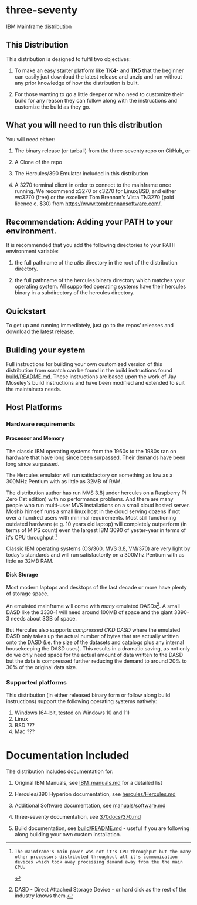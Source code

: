 # three-seventy
IBM Mainframe distribution


## This Distribution

This distribution is designed to fulfil two objectives:

1. To make an easy starter platform like [**TK4-**](https://wotho.pebble-beach.ch/tk4-/) and [**TK5**](https://www.prince-webdesign.nl/tk5) that the beginner can easily just download the latest release and unzip and run without any prior knowledge of how the distribution is built.

2. For those wanting to go a little deeper or who need to customize their build for any reason they can follow along with the instructions and customize the build as they go.

## What you will need to run this distribution

You will need either:

1. The binary release (or tarball) from the three-seventy repo on GitHub, or

2. A Clone of the repo 

3. The Hercules/390 Emulator included in this distribution

4. A 3270 terminal client in order to connect to the mainframe once running. We recommend x3270 or c3270 for Linux/BSD, and either wc3270 (free) or the excellent Tom Brennan's Vista TN3270 (paid licence c. $30) from https://www.tombrennansoftware.com/.

## Recommendation: Adding your PATH to your environment. 

It is recommended that you add the following directories to your PATH environment variable:

1. the full pathname of the *utils* directory in the root of the distribution directory.

2. the full pathname of the hercules binary directory which matches your operating system. All supported operating systems have their hercules binary in a subdirectory of the hercules directory.

## Quickstart

To get up and running immediately, just go to the repos' releases and download the latest release.

## Building your system

Full instructions for building your own customized version of this distribution from scratch can be found in the build instructions found [build/README.md](build/README.md). These instructions are based upon the work of Jay Moseley's build instructions and have been modified and extended to suit the maintainers needs.

## Host Platforms

### Hardware requirements

#### Processor and Memory
The classic IBM operating systems from the 1960s to the 1980s ran on hardware that have long since been surpassed. Their demands have been long since surpassed.

The Hercules emulator will run satisfactory on something as low as a 300MHz Pentium with as little as 32MB of RAM. 

The distribution author has run MVS 3.8j under hercules on a Raspberry Pi Zero (1st edition) with no performance problems. And there are many people who run multi-user MVS installations on a small cloud hosted server. Moshix himself runs a small linux host in the cloud serving dozens if not over a hundred users with minimal requirements. Most still functioning outdated hardware (e.g. 10 years old laptop) will completely outperform (in terms of MIPS count) even the largest IBM 3090 of yester-year in terms of it's CPU throughput [^1]

[^1]:    The mainframe's main power was not it's CPU throughput but the many other processors distributed throughout all it's communication devices which took away processing demand away from the the main CPU.

Classic IBM operating systems (OS/360, MVS 3.8, VM/370) are very light by today's standards and will run satisfactorily on a 300Mhz Pentium with as little as 32MB RAM.

#### Disk Storage

Most modern laptops and desktops of the last decade or more have plenty of storage space.

An emulated mainframe will come with *many* emulated DASDs[^2]. A small DASD like the 3330-1 will need around 100MB of space and the giant 3390-3 needs about 3GB of space. 

But Hercules also supports *compressed CKD DASD* where the emulated DASD only takes up the actual number of bytes that are actually written onto the DASD (i.e. the size of the datasets and catalogs plus any internal housekeeping the DASD uses). This results in a dramatic saving, as not only do we only need space for the actual amount of data written to the DASD but the data is compressed further reducing the demand to around 20% to 30% of the original data size.

[^2]: DASD - Direct Attached Storage Device - or hard disk as the rest of the industry knows them.


### Supported platforms

This distribution (in either released binary form or follow along build instructions) support the following operating systems natively:

1. Windows (64-bit, tested on Windows 10 and 11)
2. Linux
3. BSD ???
4. Mac ???


# Documentation Included

The distribution includes documentation for:

1. Original IBM Manuals, see [IBM_manuals.md](IBM_manuals.md) for a detailed list

2. Hercules/390 Hyperion documentation, see [hercules/Hercules.md](hercules/Hercules.md)

3. Additional Software documentation, see [manuals/software.md](manuals/software.md)

4. three-seventy documentation, see [370docs/370.md](370docs/370.md)

5. Build documentation, see [build/README.md](build/README.md) - useful if you are following along building your own custom installation.









